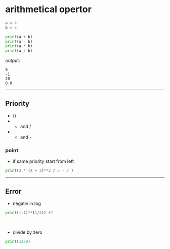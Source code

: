 # arithmetical opertor
```python
a = 4
b = 5

print(a + b)
print(a - b)
print(a * b)
print(a / b)
```
output:
```
9
-1
20
0.8
```
---
## Priority
- ()
- *  and / 
- + and -

### point
- if same priority start from left
```python
print(2 * (4 + 3)**2 / 5 - 7 )
```
---

## Error
- negativ in log
```python
print((-1)**(1/2)) #?
```
‍
- divide by zero
```python
print(12/0)
```